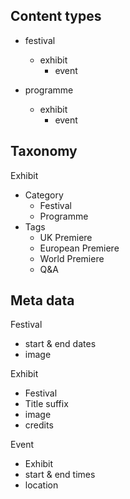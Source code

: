## Content types
- festival
  - exhibit
    - event

- programme
  - exhibit
    - event


## Taxonomy

Exhibit
  - Category
    - Festival
    - Programme
  - Tags
    - UK Premiere
    - European Premiere
    - World Premiere
    - Q&A


## Meta data

Festival
  - start & end dates
  - image

Exhibit
  - Festival 
  - Title suffix
  - image
  - credits

Event
  - Exhibit
  - start & end times
  - location